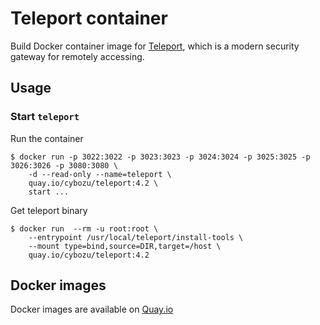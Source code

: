 Teleport container
==================

Build Docker container image for [Teleport][], which  is a modern security gateway for remotely accessing.


Usage
-----

### Start `teleport`

Run the container

```console
$ docker run -p 3022:3022 -p 3023:3023 -p 3024:3024 -p 3025:3025 -p 3026:3026 -p 3080:3080 \
    -d --read-only --name=teleport \
    quay.io/cybozu/teleport:4.2 \
    start ...
```

Get teleport binary

```console
$ docker run  --rm -u root:root \
    --entrypoint /usr/local/teleport/install-tools \
    --mount type=bind,source=DIR,target=/host \
    quay.io/cybozu/teleport:4.2
```

[Teleport]: https://github.com/gravitational/teleport

Docker images
-------------

Docker images are available on [Quay.io](https://quay.io/repository/cybozu/teleport)

